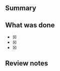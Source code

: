 ## Summary

<!-- Describe the purpose of changes included in this pull request, like adding a new feature, fixing a bug, etc. -->

## What was done

- [x] <!-- e.g. Add a new feature. -->
- [x] <!-- e.g. Update the logic. -->
- [x] <!-- e.g. Fix the bug. -->

## Review notes

<!-- Provide hints for the reviewer. -->
